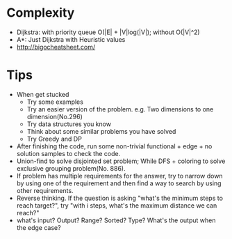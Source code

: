 
# Complexity
-   Dijkstra: with priority queue O(|E| + |V|log(|V|); without O(|V|^2)
-	A*: Just Dijkstra with Heuristic values
-   http://bigocheatsheet.com/

# Tips
-	When get stucked
    - Try some examples
    - Try an easier version of the problem. e.g. Two dimensions to one dimension(No.296)
    - Try data structures you know
    - Think about some similar problems you have solved
    - Try Greedy and DP
-   After finishing the code, run some non-trivial functional + edge + no solution samples to check the code.
-	Union-find to solve disjointed set problem; While DFS + coloring to solve exclusive grouping problem(No. 886).
-   If problem has multiple requirements for the answer, try to narrow down by using one of the requirement and then find a way to search by using other requirements.
-   Reverse thinking. If the question is asking "what's the minimum steps to reach target?", try "with i steps, what's the maximum distance we can reach?"
-   what's input? Output? Range? Sorted? Type? What's the output when the edge case?
